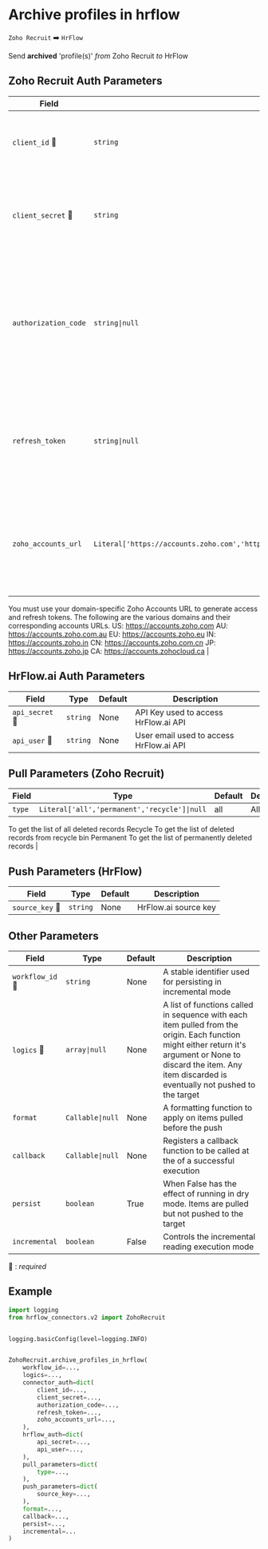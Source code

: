 # Archive profiles in hrflow
`Zoho Recruit` :arrow_right: `HrFlow`

Send **archived** 'profile(s)' _from_ Zoho Recruit _to_ HrFlow



## Zoho Recruit Auth Parameters

| Field | Type | Default | Description |
| ----- | ---- | ------- | ----------- |
| `client_id` :red_circle: | `string` | None | A unique ID displayed under Self Client > Client Secret. |
| `client_secret` :red_circle: | `string` | None | A unique confidential secret displayed under Self Client > Client Secret. |
| `authorization_code`  | `string\|null` | None | The authorization code generated during the Self Client creation, used to get the refresh token and the first access token. |
| `refresh_token`  | `string\|null` | None | The refresh token is used to generate a new access token when the current access token expires. |
| `zoho_accounts_url`  | `Literal['https://accounts.zoho.com','https://accounts.zoho.com.au','https://accounts.zoho.com.cn','https://accounts.zoho.eu','https://accounts.zoho.in','https://accounts.zoho.jp','https://accounts.zohocloud.ca']` | https://accounts.zoho.eu | Zoho CRM is hosted at multiple data centers. Therefore, the API domain URL varies for each data center.
You must use your domain-specific Zoho Accounts URL to generate access and refresh tokens. The following are the various domains and their corresponding accounts URLs.
 US: https://accounts.zoho.com
 AU: https://accounts.zoho.com.au
 EU: https://accounts.zoho.eu
 IN: https://accounts.zoho.in
 CN: https://accounts.zoho.com.cn
 JP: https://accounts.zoho.jp
 CA: https://accounts.zohocloud.ca |

## HrFlow.ai Auth Parameters

| Field | Type | Default | Description |
| ----- | ---- | ------- | ----------- |
| `api_secret` :red_circle: | `string` | None | API Key used to access HrFlow.ai API |
| `api_user` :red_circle: | `string` | None | User email used to access HrFlow.ai API |

## Pull Parameters (Zoho Recruit)

| Field | Type | Default | Description |
| ----- | ---- | ------- | ----------- |
| `type`  | `Literal['all','permanent','recycle']\|null` | all | All
To get the list of all deleted records
Recycle
To get the list of deleted records from recycle bin
Permanent
To get the list of permanently deleted records |

## Push Parameters (HrFlow)

| Field | Type | Default | Description |
| ----- | ---- | ------- | ----------- |
| `source_key` :red_circle: | `string` | None | HrFlow.ai source key |

## Other Parameters

| Field | Type | Default | Description |
| ----- | ---- | ------- | ----------- |
| `workflow_id` :red_circle: | `string` | None | A stable identifier used for persisting in incremental mode |
| `logics` :red_circle: | `array\|null` | None | A list of functions called in sequence with each item pulled from the origin. Each function might either return it's argument or None to discard the item. Any item discarded is eventually not pushed to the target |
| `format`  | `Callable\|null` | None | A formatting function to apply on items pulled before the push |
| `callback`  | `Callable\|null` | None | Registers a callback function to be called at the of a successful execution |
| `persist`  | `boolean` | True | When False has the effect of running in dry mode. Items are pulled but not pushed to the target |
| `incremental`  | `boolean` | False | Controls the incremental reading execution mode |

:red_circle: : *required*

## Example

```python
import logging
from hrflow_connectors.v2 import ZohoRecruit


logging.basicConfig(level=logging.INFO)


ZohoRecruit.archive_profiles_in_hrflow(
    workflow_id=...,
    logics=...,
    connector_auth=dict(
        client_id=...,
        client_secret=...,
        authorization_code=...,
        refresh_token=...,
        zoho_accounts_url=...,
    ),
    hrflow_auth=dict(
        api_secret=...,
        api_user=...,
    ),
    pull_parameters=dict(
        type=...,
    ),
    push_parameters=dict(
        source_key=...,
    ),
    format=...,
    callback=...,
    persist=...,
    incremental=...
)
```